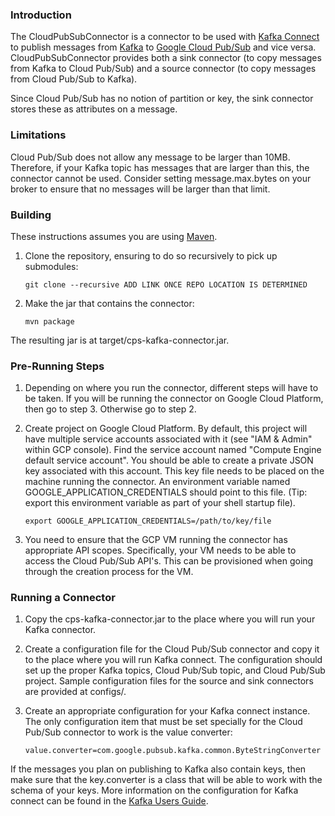 ### Introduction

The CloudPubSubConnector is a connector to be used with
[Kafka Connect](http://kafka.apache.org/documentation.html#connect) to publish
messages from [Kafka](http://kafka.apache.org) to
[Google Cloud Pub/Sub](https://cloud.google.com/pubsub/) and vice versa. CloudPubSubConnector
provides both a sink connector (to copy messages from Kafka to Cloud Pub/Sub)
and a source connector (to copy messages from Cloud Pub/Sub to Kafka).

Since Cloud Pub/Sub has no notion of partition or key, the sink connector stores
these as attributes on a message.

### Limitations

Cloud Pub/Sub does not allow any message to be larger than 10MB. Therefore, if
your Kafka topic has messages that are larger than this, the connector cannot
be used. Consider setting message.max.bytes on your broker to ensure that no
messages will be larger than that limit.

### Building

These instructions assumes you are using [Maven](https://maven.apache.org/).

1. Clone the repository, ensuring to do so recursively to pick up submodules:

    `git clone --recursive ADD LINK ONCE REPO LOCATION IS DETERMINED`

2. Make the jar that contains the connector:

    `mvn package`

The resulting jar is at target/cps-kafka-connector.jar.

### Pre-Running Steps

1. Depending on where you run the connector, different steps will have to be taken. 
If you will be running the connector on Google Cloud Platform, then go to step 3. 
Otherwise go to step 2.

2. Create project on Google Cloud Platform. By default, this project will have multiple
service accounts associated with it (see "IAM & Admin" within GCP console). Find
the service account named "Compute Engine default service account". You should
be able to create a private JSON key associated with this account. This key
file needs to be placed on the machine running the connector. An environment
variable named GOOGLE_APPLICATION_CREDENTIALS should point to this file.
(Tip: export this environment variable as part of your shell startup file).

    `export GOOGLE_APPLICATION_CREDENTIALS=/path/to/key/file`

3.  You need to ensure that the GCP VM running the connector has appropriate API scopes.
Specifically, your VM needs to be able to access the Cloud Pub/Sub API's. This can be
provisioned when going through the creation process for the VM.

### Running a Connector

1. Copy the cps-kafka-connector.jar to the place where you will run your Kafka
connector.

2. Create a configuration file for the Cloud Pub/Sub connector and copy it to
the place where you will run Kafka connect. The configuration should set up the
proper Kafka topics, Cloud Pub/Sub topic, and Cloud Pub/Sub project. Sample
configuration files for the source and sink connectors are provided at
configs/.

3. Create an appropriate configuration for your Kafka connect instance. The
only configuration item that must be set specially for the Cloud Pub/Sub
connector to work is the value converter:

    `value.converter=com.google.pubsub.kafka.common.ByteStringConverter`

If the messages you plan on publishing to Kafka also contain keys, then make
sure that the key.converter is a class that will be able to work with the 
schema of your keys.
More information on the configuration for Kafka connect can be found in the
[Kafka Users Guide](http://kafka.apache.org/documentation.html#connect_running).

